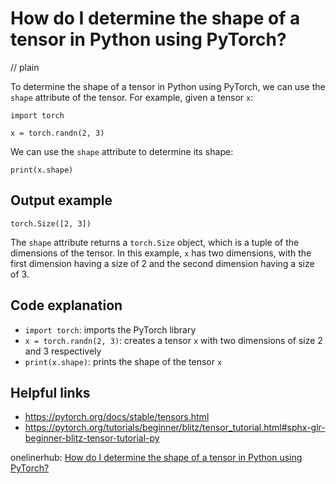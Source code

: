 # How do I determine the shape of a tensor in Python using PyTorch?
// plain

To determine the shape of a tensor in Python using PyTorch, we can use the `shape` attribute of the tensor. For example, given a tensor `x`:

```
import torch

x = torch.randn(2, 3)
```

We can use the `shape` attribute to determine its shape:

```
print(x.shape)
```

## Output example

```
torch.Size([2, 3])
```

The `shape` attribute returns a `torch.Size` object, which is a tuple of the dimensions of the tensor. In this example, `x` has two dimensions, with the first dimension having a size of 2 and the second dimension having a size of 3.

## Code explanation

- `import torch`: imports the PyTorch library
- `x = torch.randn(2, 3)`: creates a tensor `x` with two dimensions of size 2 and 3 respectively
- `print(x.shape)`: prints the shape of the tensor `x`

## Helpful links
- https://pytorch.org/docs/stable/tensors.html
- https://pytorch.org/tutorials/beginner/blitz/tensor_tutorial.html#sphx-glr-beginner-blitz-tensor-tutorial-py

onelinerhub: [How do I determine the shape of a tensor in Python using PyTorch?](https://onelinerhub.com/python-pytorch/how-do-i-determine-the-shape-of-a-tensor-in-python-using-pytorch)